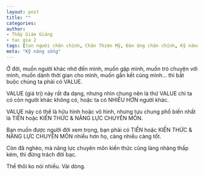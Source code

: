 ```yaml
---
layout: post
title: ""
categories:
author:
- Thầy Giáo Giảng
- tac gia 2
tags: [Con người chân chính, Chân Thiện Mỹ, Đàn ông chân chính, Kỹ năng sống, trung tâm của chính mình]
meta: "Kỹ năng sống"
---
```

Ở đời, muốn người khác nhớ đến mình, muốn gặp mình, muốn trò chuyện với mình, muốn dành thời gian cho mình, muốn gắn kết cùng mình... thì bắt buộc chúng ta phải có VALUE.

VALUE (giá trị) này rất đa dạng, nhưng nhìn chung nên là thứ VALUE chỉ ta có còn người khác không có, hoặc ta có NHIỀU HƠN người khác.

VALUE này có thể là hữu hình hoặc vô hình, nhưng tựu chung phổ biến nhất là TIỀN hoặc KIẾN THỨC & NĂNG LỰC CHUYÊN MÔN.

Bạn muốn được người đời xem trọng, bạn phải có TIỀN hoặc KIẾN THỨC & NĂNG LỰC CHUYÊN MÔN nhiều hơn họ, càng nhiều càng tốt.

Còn đã nghèo, mà năng lực chuyên môn kiến thức cũng làng nhàng thấp kém, thì đừng trách đời bạc.

Thế thôi ko nói nhiều. Vài dòng.
<!--excerpt.s-->